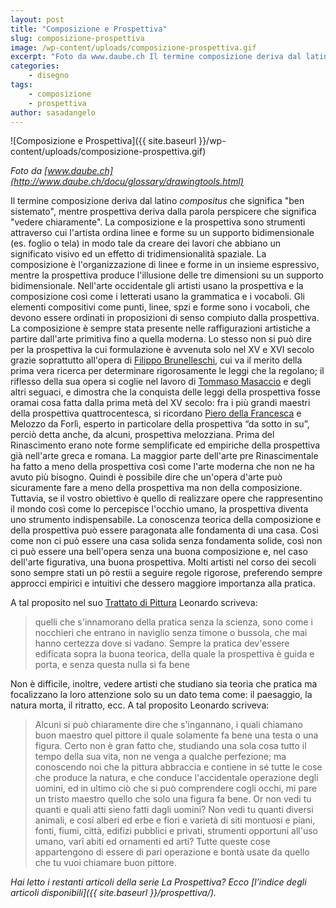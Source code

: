 ```yaml
---
layout: post
title: "Composizione e Prospettiva"
slug: composizione-prospettiva
image: /wp-content/uploads/composizione-prospettiva.gif
excerpt: "Foto da www.daube.ch Il termine composizione deriva dal latino compositus che significa &quot;ben sistemato&quot;, mentre prospettiva deriva dalla parola perspicere"
categories:
    - disegno
tags:
    - composizione
    - prospettiva
author: sasadangelo
---
```


![Composizione e Prospettiva]({{ site.baseurl }}/wp-content/uploads/composizione-prospettiva.gif)

_Foto da [www.daube.ch](http://www.daube.ch/docu/glossary/drawingtools.html)_

Il termine composizione deriva dal latino _compositus_ che significa "ben sistemato", mentre prospettiva deriva dalla parola perspicere che significa "vedere chiaramente". La composizione e la prospettiva sono strumenti attraverso cui l'artista ordina linee e forme su un supporto bidimensionale (es. foglio o tela) in modo tale da creare dei lavori che abbiano un significato visivo ed un effetto di tridimensionalità spaziale. La composizione è l'organizzazione di linee e forme in un insieme espressivo, mentre la prospettiva produce l'illusione delle tre dimensioni su un supporto bidimensionale. Nell'arte occidentale gli artisti usano la prospettiva e la composizione così come i letterati usano la grammatica e i vocaboli. Gli elementi compositivi come punti, linee, spzi e forme sono i vocaboli, che devono essere ordinati in proposizioni di senso compiuto dalla prospettiva. La composizione è sempre stata presente nelle raffigurazioni artistiche a partire dall'arte primitiva fino a quella moderna. Lo stesso non si può dire per la prospettiva la cui formulazione è avvenuta solo nel XV e XVI secolo grazie soprattutto all'opera di [Filippo Brunelleschi](https://it.wikipedia.org/wiki/Brunelleschi), cui va il merito della prima vera ricerca per determinare rigorosamente le leggi che la regolano; il riflesso della sua opera si coglie nel lavoro di [Tommaso Masaccio](https://it.wikipedia.org/wiki/Masaccio) e degli altri seguaci, e dimostra che la conquista delle leggi della prospettiva fosse oramai cosa fatta dalla prima metà del XV secolo: fra i più grandi maestri della prospettiva quattrocentesca, si ricordano [Piero della Francesca](https://it.wikipedia.org/wiki/Piero_della_Francesca) e Melozzo da Forlì, esperto in particolare della prospettiva “da sotto in su”, perciò detta anche, da alcuni, prospettiva melozziana. Prima del Rinascimento erano note forme semplificate ed empiriche della prospettiva già nell'arte greca e romana. La maggior parte dell'arte pre Rinascimentale ha fatto a meno della prospettiva così come l'arte moderna che non ne ha avuto più bisogno. Quindi è possibile dire che un'opera d'arte può sicuramente fare a meno della prospettiva ma non della composizione. Tuttavia, se il vostro obiettivo è quello di realizzare opere che rappresentino il mondo così come lo percepisce l'occhio umano, la prospettiva diventa uno strumento indispensabile. La conoscenza teorica della composizione e della prospettiva può essere paragonata alle fondamenta di una casa. Così come non ci può essere una casa solida senza fondamenta solide, così non ci può essere una bell'opera senza una buona composizione e, nel caso dell'arte figurativa, una buona prospettiva. Molti artisti nel corso dei secoli sono sempre stati un pò restii a seguire regole rigorose, preferendo sempre approcci empirici e intuitivi che dessero maggiore importanza alla pratica.

A tal proposito nel suo [Trattato di Pittura](http://www.letturelibere.net/download.php?id=401) Leonardo scriveva:

> quelli che s'innamorano della pratica senza la scienza, sono come i nocchieri che entrano in naviglio senza timone o bussola, che mai hanno certezza dove si vadano. Sempre la pratica dev'essere edificata sopra la buona teorica, della quale la prospettiva è guida e porta, e senza questa nulla si fa bene

Non è difficile, inoltre, vedere artisti che studiano sia teoria che pratica ma focalizzano la loro attenzione solo su un dato tema come: il paesaggio, la natura morta, il ritratto, ecc. A tal proposito Leonardo scriveva:

> Alcuni si può chiaramente dire che s'ingannano, i quali chiamano buon maestro quel pittore il quale solamente fa bene una testa o una figura. Certo non è gran fatto che, studiando una sola cosa tutto il tempo della sua vita, non ne venga a qualche perfezione; ma conoscendo noi che la pittura abbraccia e contiene in sé tutte le cose che produce la natura, e che conduce l'accidentale operazione degli uomini, ed in ultimo ciò che si può comprendere cogli occhi, mi pare un tristo maestro quello che solo una figura fa bene. Or non vedi tu quanti e quali atti sieno fatti dagli uomini? Non vedi tu quanti diversi animali, e cosí alberi ed erbe e fiori e varietà di siti montuosi e piani, fonti, fiumi, città, edifizi pubblici e privati, strumenti opportuni all'uso umano, varî abiti ed ornamenti ed arti? Tutte queste cose appartengono di essere di pari operazione e bontà usate da quello che tu vuoi chiamare buon pittore.

_Hai letto i restanti articoli della serie La Prospettiva? Ecco [l’indice degli articoli disponibili]({{ site.baseurl }}/prospettiva/)._
